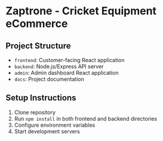 # Zaptrone - Cricket Equipment eCommerce

## Project Structure

- `frontend`: Customer-facing React application
- `backend`: Node.js/Express API server
- `admin`: Admin dashboard React application
- `docs`: Project documentation

## Setup Instructions

1. Clone repository
2. Run `npm install` in both frontend and backend directories
3. Configure environment variables
4. Start development servers
